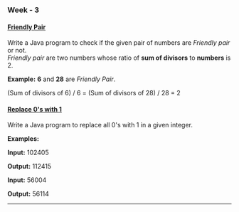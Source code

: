 ### Week - 3

#### [Friendly Pair](friendly_number.java)

Write a Java program to check if the given pair of numbers are *Friendly pair* or not.<br>
*Friendly pair* are two numbers whose ratio of **sum of divisors** to **numbers** is 2.<br>

**Example:** **6** and **28** are *Friendly Pair*.

(Sum of divisors of 6) / 6 = (Sum of divisors of 28) / 28 = 2

#### [Replace 0's with 1](replace_0_1.java)

Write a Java program to replace all 0's with 1 in a given integer.

**Examples:**

**Input:** 102405

**Output:** 112415

**Input:** 56004

**Output:** 56114

---